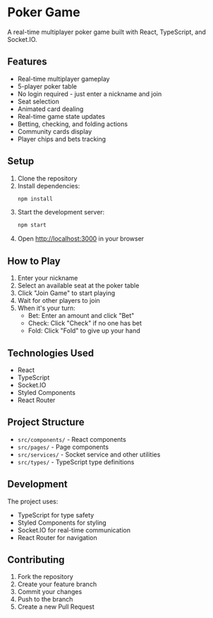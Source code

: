 # Poker Game

A real-time multiplayer poker game built with React, TypeScript, and Socket.IO.

## Features

- Real-time multiplayer gameplay
- 5-player poker table
- No login required - just enter a nickname and join
- Seat selection
- Animated card dealing
- Real-time game state updates
- Betting, checking, and folding actions
- Community cards display
- Player chips and bets tracking

## Setup

1. Clone the repository
2. Install dependencies:
   ```bash
   npm install
   ```
3. Start the development server:
   ```bash
   npm start
   ```
4. Open [http://localhost:3000](http://localhost:3000) in your browser

## How to Play

1. Enter your nickname
2. Select an available seat at the poker table
3. Click "Join Game" to start playing
4. Wait for other players to join
5. When it's your turn:
   - Bet: Enter an amount and click "Bet"
   - Check: Click "Check" if no one has bet
   - Fold: Click "Fold" to give up your hand

## Technologies Used

- React
- TypeScript
- Socket.IO
- Styled Components
- React Router

## Project Structure

- `src/components/` - React components
- `src/pages/` - Page components
- `src/services/` - Socket service and other utilities
- `src/types/` - TypeScript type definitions

## Development

The project uses:
- TypeScript for type safety
- Styled Components for styling
- Socket.IO for real-time communication
- React Router for navigation

## Contributing

1. Fork the repository
2. Create your feature branch
3. Commit your changes
4. Push to the branch
5. Create a new Pull Request 